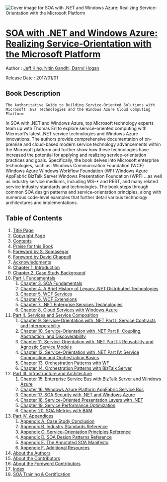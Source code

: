 ![Cover image for SOA with .NET and Windows Azure: Realizing Service-Orientation with the Microsoft Platform](https://imgdetail.ebookreading.net/cover/cover/system_admin/EB9780137045938.jpg)

[SOA with .NET and Windows Azure: Realizing Service-Orientation with the Microsoft Platform](https://ebookreading.net/view/book/SOA+with+.NET+and+Windows+Azure%3A+Realizing+Service-Orientation+with+the+Microsoft+Platform-EB9780137045938_1.html "SOA with .NET and Windows Azure: Realizing Service-Orientation with the Microsoft Platform")
====================================================================================================================

Author : [Jeff King](https://ebookreading.net/search/author/Jeff+King),[ 
            Nitin Gandhi](https://ebookreading.net/search/author/+%0D%0A++++++++++++Nitin+Gandhi),[ 
            Darryl Hogan](https://ebookreading.net/search/author/+%0D%0A++++++++++++Darryl+Hogan)

Release Date : 2017/01/01

Book Description
-----------------


    
    The Authoritative Guide to Building Service-Oriented Solutions with Microsoft .NET Technologies and the Windows Azure Cloud Computing Platform
In SOA with .NET and Windows Azure, top Microsoft technology experts team up with Thomas Erl to explore service-oriented computing with Microsoft’s latest .NET service technologies and Windows Azure innovations.
The authors provide comprehensive documentation of on-premise and cloud-based modern service technology advancements within the Microsoft platform and further show how these technologies have increased the potential for applying and realizing service-orientation practices and goals.
Specifically, the book delves into Microsoft enterprise technologies, such as:
Windows Communication Foundation (WCF)
Windows Azure
Windows Workflow Foundation (WF)
Windows Azure AppFabric
BizTalk Server
Windows Presentation Foundation (WPF)
...as well as industry service mediums, including WS-* and REST, and many related service industry standards and technologies.
The book steps through common SOA design patterns and service-orientation principles, along with numerous code-level examples that further detail various technology architectures and implementations.

  

Table of Contents
-----------------

1. [Title Page](https://ebookreading.net/view/book/SOA+with+.NET+and+Windows+Azure%3A+Realizing+Service-Orientation+with+the+Microsoft+Platform-EB9780137045938_4.html)
1. [Copyright Page](https://ebookreading.net/view/book/SOA+with+.NET+and+Windows+Azure%3A+Realizing+Service-Orientation+with+the+Microsoft+Platform-EB9780137045938_5.html)
1. [Contents](https://ebookreading.net/view/book/SOA+with+.NET+and+Windows+Azure%3A+Realizing+Service-Orientation+with+the+Microsoft+Platform-EB9780137045938_7.html)
1. [Praise for this Book](https://ebookreading.net/view/book/SOA+with+.NET+and+Windows+Azure%3A+Realizing+Service-Orientation+with+the+Microsoft+Platform-EB9780137045938_2.html)
1. [Foreword by S. Somasegar](https://ebookreading.net/view/book/SOA+with+.NET+and+Windows+Azure%3A+Realizing+Service-Orientation+with+the+Microsoft+Platform-EB9780137045938_8.html)
1. [Foreword by David Chappell](https://ebookreading.net/view/book/SOA+with+.NET+and+Windows+Azure%3A+Realizing+Service-Orientation+with+the+Microsoft+Platform-EB9780137045938_9.html)
1. [Acknowledgments](https://ebookreading.net/view/book/SOA+with+.NET+and+Windows+Azure%3A+Realizing+Service-Orientation+with+the+Microsoft+Platform-EB9780137045938_10.html)
1. [Chapter 1. Introduction](https://ebookreading.net/view/book/SOA+with+.NET+and+Windows+Azure%3A+Realizing+Service-Orientation+with+the+Microsoft+Platform-EB9780137045938_11.html)
1. [Chapter 2. Case Study Background](https://ebookreading.net/view/book/SOA+with+.NET+and+Windows+Azure%3A+Realizing+Service-Orientation+with+the+Microsoft+Platform-EB9780137045938_12.html)
1. [Part I. Fundamentals](https://ebookreading.net/view/book/SOA+with+.NET+and+Windows+Azure%3A+Realizing+Service-Orientation+with+the+Microsoft+Platform-EB9780137045938_13.html)
    1. [Chapter 3. SOA Fundamentals](https://ebookreading.net/view/book/SOA+with+.NET+and+Windows+Azure%3A+Realizing+Service-Orientation+with+the+Microsoft+Platform-EB9780137045938_14.html)
    1. [Chapter 4. A Brief History of Legacy .NET Distributed Technologies](https://ebookreading.net/view/book/SOA+with+.NET+and+Windows+Azure%3A+Realizing+Service-Orientation+with+the+Microsoft+Platform-EB9780137045938_15.html)
    1. [Chapter 5. WCF Services](https://ebookreading.net/view/book/SOA+with+.NET+and+Windows+Azure%3A+Realizing+Service-Orientation+with+the+Microsoft+Platform-EB9780137045938_16.html)
    1. [Chapter 6. WCF Extensions](https://ebookreading.net/view/book/SOA+with+.NET+and+Windows+Azure%3A+Realizing+Service-Orientation+with+the+Microsoft+Platform-EB9780137045938_17.html)
    1. [Chapter 7. .NET Enterprise Services Technologies](https://ebookreading.net/view/book/SOA+with+.NET+and+Windows+Azure%3A+Realizing+Service-Orientation+with+the+Microsoft+Platform-EB9780137045938_18.html)
    1. [Chapter 8. Cloud Services with Windows Azure](https://ebookreading.net/view/book/SOA+with+.NET+and+Windows+Azure%3A+Realizing+Service-Orientation+with+the+Microsoft+Platform-EB9780137045938_19.html)
1. [Part II. Services and Service Composition](https://ebookreading.net/view/book/SOA+with+.NET+and+Windows+Azure%3A+Realizing+Service-Orientation+with+the+Microsoft+Platform-EB9780137045938_20.html)
    1. [Chapter 9. Service-Orientation with .NET Part I: Service Contracts and Interoperability](https://ebookreading.net/view/book/SOA+with+.NET+and+Windows+Azure%3A+Realizing+Service-Orientation+with+the+Microsoft+Platform-EB9780137045938_21.html)
    1. [Chapter 10. Service-Orientation with .NET Part II: Coupling, Abstraction, and Discoverability](https://ebookreading.net/view/book/SOA+with+.NET+and+Windows+Azure%3A+Realizing+Service-Orientation+with+the+Microsoft+Platform-EB9780137045938_22.html)
    1. [Chapter 11. Service-Orientation with .NET Part III: Reusability and Agnostic Service Models](https://ebookreading.net/view/book/SOA+with+.NET+and+Windows+Azure%3A+Realizing+Service-Orientation+with+the+Microsoft+Platform-EB9780137045938_23.html)
    1. [Chapter 12. Service-Orientation with .NET Part IV: Service Composition and Orchestration Basics](https://ebookreading.net/view/book/SOA+with+.NET+and+Windows+Azure%3A+Realizing+Service-Orientation+with+the+Microsoft+Platform-EB9780137045938_24.html)
    1. [Chapter 13. Orchestration Patterns with WF](https://ebookreading.net/view/book/SOA+with+.NET+and+Windows+Azure%3A+Realizing+Service-Orientation+with+the+Microsoft+Platform-EB9780137045938_25.html)
    1. [Chapter 14. Orchestration Patterns with BizTalk Server](https://ebookreading.net/view/book/SOA+with+.NET+and+Windows+Azure%3A+Realizing+Service-Orientation+with+the+Microsoft+Platform-EB9780137045938_26.html)
1. [Part III. Infrastructure and Architecture](https://ebookreading.net/view/book/SOA+with+.NET+and+Windows+Azure%3A+Realizing+Service-Orientation+with+the+Microsoft+Platform-EB9780137045938_27.html)
    1. [Chapter 15. Enterprise Service Bus with BizTalk Server and Windows Azure](https://ebookreading.net/view/book/SOA+with+.NET+and+Windows+Azure%3A+Realizing+Service-Orientation+with+the+Microsoft+Platform-EB9780137045938_28.html)
    1. [Chapter 16. Windows Azure Platform AppFabric Service Bus](https://ebookreading.net/view/book/SOA+with+.NET+and+Windows+Azure%3A+Realizing+Service-Orientation+with+the+Microsoft+Platform-EB9780137045938_29.html)
    1. [Chapter 17. SOA Security with .NET and Windows Azure](https://ebookreading.net/view/book/SOA+with+.NET+and+Windows+Azure%3A+Realizing+Service-Orientation+with+the+Microsoft+Platform-EB9780137045938_30.html)
    1. [Chapter 18. Service-Oriented Presentation Layers with .NET](https://ebookreading.net/view/book/SOA+with+.NET+and+Windows+Azure%3A+Realizing+Service-Orientation+with+the+Microsoft+Platform-EB9780137045938_31.html)
    1. [Chapter 19. Service Performance Optimization](https://ebookreading.net/view/book/SOA+with+.NET+and+Windows+Azure%3A+Realizing+Service-Orientation+with+the+Microsoft+Platform-EB9780137045938_32.html)
    1. [Chapter 20. SOA Metrics with BAM](https://ebookreading.net/view/book/SOA+with+.NET+and+Windows+Azure%3A+Realizing+Service-Orientation+with+the+Microsoft+Platform-EB9780137045938_33.html)
1. [Part IV. Appendices](https://ebookreading.net/view/book/SOA+with+.NET+and+Windows+Azure%3A+Realizing+Service-Orientation+with+the+Microsoft+Platform-EB9780137045938_34.html)
    1. [Appendix A. Case Study Conclusion](https://ebookreading.net/view/book/SOA+with+.NET+and+Windows+Azure%3A+Realizing+Service-Orientation+with+the+Microsoft+Platform-EB9780137045938_35.html)
    1. [Appendix B. Industry Standards Reference](https://ebookreading.net/view/book/SOA+with+.NET+and+Windows+Azure%3A+Realizing+Service-Orientation+with+the+Microsoft+Platform-EB9780137045938_36.html)
    1. [Appendix C. Service-Orientation Principles Reference](https://ebookreading.net/view/book/SOA+with+.NET+and+Windows+Azure%3A+Realizing+Service-Orientation+with+the+Microsoft+Platform-EB9780137045938_37.html)
    1. [Appendix D. SOA Design Patterns Reference](https://ebookreading.net/view/book/SOA+with+.NET+and+Windows+Azure%3A+Realizing+Service-Orientation+with+the+Microsoft+Platform-EB9780137045938_38.html)
    1. [Appendix E. The Annotated SOA Manifesto](https://ebookreading.net/view/book/SOA+with+.NET+and+Windows+Azure%3A+Realizing+Service-Orientation+with+the+Microsoft+Platform-EB9780137045938_39.html)
    1. [Appendix F. Additional Resources](https://ebookreading.net/view/book/SOA+with+.NET+and+Windows+Azure%3A+Realizing+Service-Orientation+with+the+Microsoft+Platform-EB9780137045938_40.html)
1. [About the Authors](https://ebookreading.net/view/book/SOA+with+.NET+and+Windows+Azure%3A+Realizing+Service-Orientation+with+the+Microsoft+Platform-EB9780137045938_41.html)
1. [About the Contributors](https://ebookreading.net/view/book/SOA+with+.NET+and+Windows+Azure%3A+Realizing+Service-Orientation+with+the+Microsoft+Platform-EB9780137045938_42.html)
1. [About the Foreword Contributors](https://ebookreading.net/view/book/SOA+with+.NET+and+Windows+Azure%3A+Realizing+Service-Orientation+with+the+Microsoft+Platform-EB9780137045938_43.html)
1. [Index](https://ebookreading.net/view/book/SOA+with+.NET+and+Windows+Azure%3A+Realizing+Service-Orientation+with+the+Microsoft+Platform-EB9780137045938_44.html)
1. [SOA Training &amp; Certification](https://ebookreading.net/view/book/SOA+with+.NET+and+Windows+Azure%3A+Realizing+Service-Orientation+with+the+Microsoft+Platform-EB9780137045938_46.html)
